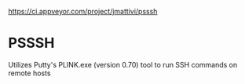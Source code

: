 https://ci.appveyor.com/project/jmattivi/psssh

# PSSSH
Utilizes Putty's PLINK.exe (version 0.70) tool to run SSH commands on remote hosts